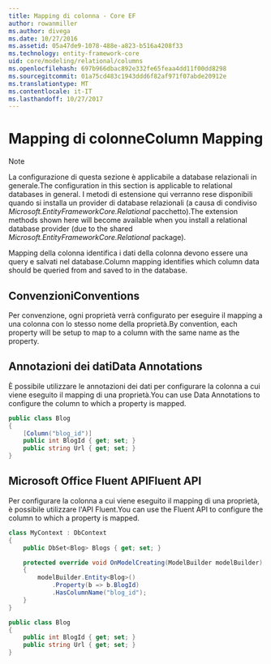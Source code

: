 ```yaml
---
title: Mapping di colonna - Core EF
author: rowanmiller
ms.author: divega
ms.date: 10/27/2016
ms.assetid: 05a47de9-1078-488e-a823-b516a4208f33
ms.technology: entity-framework-core
uid: core/modeling/relational/columns
ms.openlocfilehash: 697b966dbac892e332fe65feaa4dd11f00dd8298
ms.sourcegitcommit: 01a75cd483c1943ddd6f82af971f07abde20912e
ms.translationtype: MT
ms.contentlocale: it-IT
ms.lasthandoff: 10/27/2017
---
```

# <a name="column-mapping"></a><span data-ttu-id="fd01a-102">Mapping di colonne</span><span class="sxs-lookup"><span data-stu-id="fd01a-102">Column Mapping</span></span>

> [!NOTE]  
> <span data-ttu-id="fd01a-103">La configurazione di questa sezione è applicabile a database relazionali in generale.</span><span class="sxs-lookup"><span data-stu-id="fd01a-103">The configuration in this section is applicable to relational databases in general.</span></span> <span data-ttu-id="fd01a-104">I metodi di estensione qui verranno rese disponibili quando si installa un provider di database relazionali (a causa di condiviso *Microsoft.EntityFrameworkCore.Relational* pacchetto).</span><span class="sxs-lookup"><span data-stu-id="fd01a-104">The extension methods shown here will become available when you install a relational database provider (due to the shared *Microsoft.EntityFrameworkCore.Relational* package).</span></span>

<span data-ttu-id="fd01a-105">Mapping della colonna identifica i dati della colonna devono essere una query e salvati nel database.</span><span class="sxs-lookup"><span data-stu-id="fd01a-105">Column mapping identifies which column data should be queried from and saved to in the database.</span></span>

## <a name="conventions"></a><span data-ttu-id="fd01a-106">Convenzioni</span><span class="sxs-lookup"><span data-stu-id="fd01a-106">Conventions</span></span>

<span data-ttu-id="fd01a-107">Per convenzione, ogni proprietà verrà configurato per eseguire il mapping a una colonna con lo stesso nome della proprietà.</span><span class="sxs-lookup"><span data-stu-id="fd01a-107">By convention, each property will be setup to map to a column with the same name as the property.</span></span>

## <a name="data-annotations"></a><span data-ttu-id="fd01a-108">Annotazioni dei dati</span><span class="sxs-lookup"><span data-stu-id="fd01a-108">Data Annotations</span></span>

<span data-ttu-id="fd01a-109">È possibile utilizzare le annotazioni dei dati per configurare la colonna a cui viene eseguito il mapping di una proprietà.</span><span class="sxs-lookup"><span data-stu-id="fd01a-109">You can use Data Annotations to configure the column to which a property is mapped.</span></span>

<!-- [!code-csharp[Main](samples/core/relational/Modeling/DataAnnotations/Samples/Relational/Column.cs?highlight=3)] -->
``` csharp
public class Blog
{
    [Column("blog_id")]
    public int BlogId { get; set; }
    public string Url { get; set; }
}
```

## <a name="fluent-api"></a><span data-ttu-id="fd01a-110">Microsoft Office Fluent API</span><span class="sxs-lookup"><span data-stu-id="fd01a-110">Fluent API</span></span>

<span data-ttu-id="fd01a-111">Per configurare la colonna a cui viene eseguito il mapping di una proprietà, è possibile utilizzare l'API Fluent.</span><span class="sxs-lookup"><span data-stu-id="fd01a-111">You can use the Fluent API to configure the column to which a property is mapped.</span></span>

<!-- [!code-csharp[Main](samples/core/relational/Modeling/FluentAPI/Samples/Relational/Column.cs?highlight=7,8,9)] -->
``` csharp
class MyContext : DbContext
{
    public DbSet<Blog> Blogs { get; set; }

    protected override void OnModelCreating(ModelBuilder modelBuilder)
    {
        modelBuilder.Entity<Blog>()
            .Property(b => b.BlogId)
            .HasColumnName("blog_id");
    }
}

public class Blog
{
    public int BlogId { get; set; }
    public string Url { get; set; }
}
```
